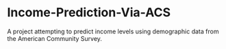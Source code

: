 # Income-Prediction-Via-ACS
A project attempting to predict income levels using demographic data from the American Community Survey.
